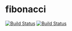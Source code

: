 # fibonacci
[![Build Status](http://16.171.179.15/buildStatus/icon?job=fibonacci)](http://ec2-16-171-179-15.eu-north-1.compute.amazonaws.com/job/fibonacci/)
[![Build Status](http://ec2-16-171-179-15.eu-north-1.compute.amazonaws.com/buildStatus/icon?job=fibonacci)](http://ec2-16-171-179-15.eu-north-1.compute.amazonaws.com/job/fibonacci/)


